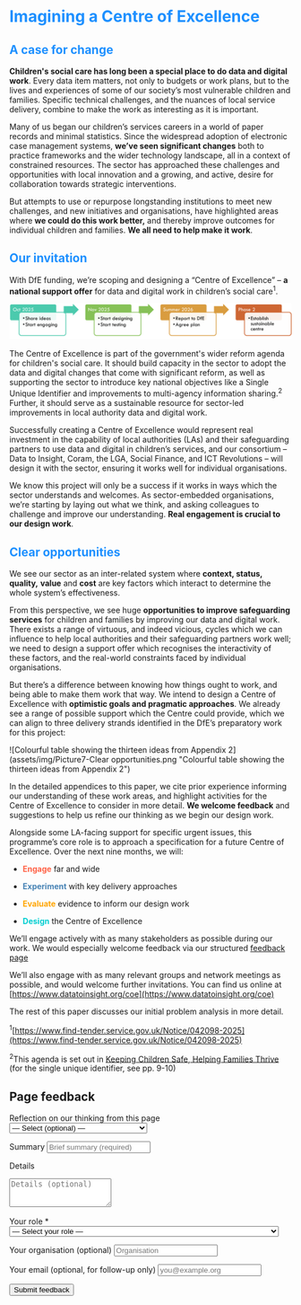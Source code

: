 # <span style="color:dodgerblue">Imagining a Centre of Excellence</span>

## <span style="color:dodgerblue">A case for change</span>

**Children's social care has long been a special place to do data and digital work**. Every data item matters, not only to budgets or work plans, but to the lives and experiences of some of our society’s most vulnerable children and families. Specific technical challenges, and the nuances of local service delivery, combine to make the work as interesting as it is important.

Many of us began our children’s services careers in a world of paper records and minimal statistics. Since the widespread adoption of electronic case management systems, **we’ve seen significant changes** both to practice frameworks and the wider technology landscape, all in a context of constrained resources. The sector has approached these challenges and opportunities with local innovation and a growing, and active, desire for collaboration towards strategic interventions.

But attempts to use or repurpose longstanding institutions to meet new challenges, and new initiatives and organisations, have highlighted areas where **we could do this work better,** and thereby improve outcomes for individual children and families. **We all need to help make it work**.


## <span style="color:dodgerblue">Our invitation</span>

With DfE funding, we’re scoping and designing a “Centre of Excellence” – **a national support offer** for data and digital work in children’s social care<sup>1</sup>.

 ![Flowchart showing project outline from October 2025 starting engagement to Summer 2026 reporting to DfE and beginning phase 2 to establish a sustainable Centre of Excellence](assets/img/Picture6-A-Case-For-Change.png "Flowchart showing project outline from October 2025 starting engagement to Summer 2026 reporting to DfE and beginning phase 2 to establish a sustainable Centre of Excellence")

The Centre of Excellence is part of the government's wider reform agenda for children's social care. It should build capacity in the sector to adopt the data and digital changes that come with significant reform, as well as supporting the sector to introduce key national objectives like a Single Unique Identifier and improvements to multi-agency information sharing.<sup>2</sup> Further, it should serve as a sustainable resource for sector-led improvements in local authority data and digital work.

Successfully creating a Centre of Excellence would represent real investment in the capability of local authorities (LAs) and their safeguarding partners to use data and digital in children’s services, and our consortium – Data to Insight, Coram, the LGA, Social Finance, and ICT Revolutions – will design it with the sector, ensuring it works well for individual organisations.

We know this project will only be a success if it works in ways which the sector understands and welcomes. As sector-embedded organisations, we’re starting by laying out what we think, and asking colleagues to challenge and improve our understanding. **Real engagement is crucial to our design work**.



## <span style="color:dodgerblue">Clear opportunities</span>

We see our sector as an inter-related system where **context, status, quality,** **value** and **cost** are key factors which interact to determine the whole system’s effectiveness.

From this perspective, we see huge **opportunities to improve safeguarding services** for children and families by improving our data and digital work. There exists a range of virtuous, and indeed vicious, cycles which we can influence to help local authorities and their safeguarding partners work well; we need to design a support offer which recognises the interactivity of these factors, and the real-world constraints faced by individual organisations.

But there’s a difference between knowing how things ought to work, and being able to make them work that way. We intend to design a Centre of Excellence with **optimistic goals and pragmatic approaches**. We already see a range of possible support which the Centre could provide, which we can align to three delivery strands identified in the DfE’s preparatory work for this project:

![Colourful table showing the thirteen ideas from Appendix 2](assets/img/Picture7-Clear opportunities.png "Colourful table showing the thirteen ideas from Appendix 2")

In the detailed appendices to this paper, we cite prior experience informing our understanding of these work areas, and highlight activities for the Centre of Excellence to consider in more detail. **We welcome feedback** and suggestions to help us refine our thinking as we begin our design work.

Alongside some LA-facing support for specific urgent issues, this programme’s core role is to approach a specification for a future Centre of Excellence. Over the next nine months, we will:

-  <span style="color:tomato">**Engage**</span> far and wide

-  <span style="color:steelblue">**Experiment**</span> with key delivery approaches

-  <span style="color:orange">**Evaluate**</span> evidence to inform our design work

-  <span style="color:darkturquoise">**Design**</span> the Centre of Excellence

We’ll engage actively with as many stakeholders as possible during our work. We would especially welcome feedback via our structured [feedback page](feedback.md)

We’ll also engage with as many relevant groups and network meetings as possible, and would welcome further invitations. You can find us online at [https://www.datatoinsight.org/coe](https://www.datatoinsight.org/coe)

The rest of this paper discusses our initial problem analysis in more detail.

<!--- footnotes -->
<sup>1</sup>[https://www.find-tender.service.gov.uk/Notice/042098-2025](https://www.find-tender.service.gov.uk/Notice/042098-2025)

<sup>2</sup>This agenda is set out in [Keeping Children Safe, Helping Families Thrive](https://assets.publishing.service.gov.uk/media/67375fe5ed0fc07b53499a42/Keeping_Children_Safe__Helping_Families_Thrive_.pdf) (for the single unique identifier, see pp. 9-10)

<!-- feedback form -->

<div class="feedback-section feedback-compact" id="sheets">
  <h2>Page feedback</h2>
<form id="gs-form">
  <input type="hidden" name="page" id="gs-page">
  <input type="text" name="hp_field" id="hp_field" style="display:none" tabindex="-1" autocomplete="off">

  <label for="mf-nature">Reflection on our thinking from this page</label>
  <select id="mf-nature" name="nature">
    <option value="">— Select (optional) —</option>
    <option>I’m enthusiastic about this</option>
    <option>I’m unsure about this</option>
    <option>I disagree with this</option>
    <option>I have a general reflection on this</option>
    <option>I’ve identified a specific issue with this</option>
    <option>Other</option>
  </select>

  <label for="gs-summary" class="sr-only">Summary</label>
  <input type="text" id="gs-summary" name="summary" required minlength="5" placeholder="Brief summary (required)">

  <label for="gs-details" class="sr-only">Details</label>
  <textarea id="gs-details" name="details" rows="3" placeholder="Details (optional)"></textarea>

  <label for="mf-role">Your role <span class="req">*</span></label>
  <select id="mf-role" name="role" required>
    <option value="">— Select your role —</option>
      <option>Local authority data professional</option>
      <option>Local authority digital professional</option>
      <option>Local authority children’s social care professional</option>
      <option>Local authority leadership</option>
      <option>Central government data professional</option>
      <option>Central government digital professional</option>
      <option>Central government social care professional</option>
      <option>Central government leadership</option>
      <option>Other public sector professional role</option>
      <option>Data and digital supplier/partner</option>
      <option>Data and digital consultant</option>
      <option>Other private sector professional role</option>
      <option>Person (with current or previous social care involvement as a service user)</option>
      <option>Person (without current or previous social care involvement as a service user)</option>
  </select>

  <label for="mf-org">Your organisation (optional)</label>
  <input type="text" id="mf-org" name="org" placeholder="Organisation">

  <label for="mf-email">Your email (optional, for follow-up only)</label>
  <input type="email" id="mf-email" name="email" placeholder="you@example.org">

  <div class="feedback-actions">
    <button type="submit" class="md-button">Submit feedback</button>
  </div>

  <div class="feedback-success" id="gs-ok" hidden>Thanks — feedback received</div>
  <div class="feedback-error" id="gs-err" hidden>Sorry — something went wrong</div>
</form>

</div>